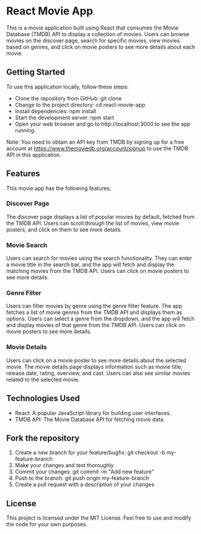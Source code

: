 
# React Movie App
This is a movie application built using React that consumes the Movie Database (TMDB) API to display a collection of movies. Users can browse movies on the discover page, search for specific movies, view movies based on genres, and click on movie posters to see more details about each movie.

## Getting Started
To use this application locally, follow these steps:

- Clone the repository from GitHub: git clone <repository-url>
- Change to the project directory: cd react-movie-app
- Install dependencies: npm install
- Start the development server: npm start
- Open your web browser and go to http://localhost:3000 to see the app running.

Note: You need to obtain an API key from TMDB by signing up for a free account at https://www.themoviedb.org/account/signup to use the TMDB API in this application.

## Features
This movie app has the following features:

### Discover Page
The discover page displays a list of popular movies by default, fetched from the TMDB API. Users can scroll through the list of movies, view movie posters, and click on them to see more details.

### Movie Search
Users can search for movies using the search functionality. They can enter a movie title in the search bar, and the app will fetch and display the matching movies from the TMDB API. Users can click on movie posters to see more details.

### Genre Filter
Users can filter movies by genre using the genre filter feature. The app fetches a list of movie genres from the TMDB API and displays them as options. Users can select a genre from the dropdown, and the app will fetch and display movies of that genre from the TMDB API. Users can click on movie posters to see more details.

### Movie Details
Users can click on a movie poster to see more details about the selected movie. The movie details page displays information such as movie title, release date, rating, overview, and cast. Users can also see similar movies related to the selected movie.

## Technologies Used
- React: A popular JavaScript library for building user interfaces.
- TMDB API: The Movie Database API for fetching movie data.

## Fork the repository
1. Create a new branch for your feature/bugfix: git checkout -b my-feature-branch
2. Make your changes and test thoroughly
3. Commit your changes: git commit -m "Add new feature"
4. Push to the branch: git push origin my-feature-branch
5. Create a pull request with a description of your changes

## License
This project is licensed under the MIT License. Feel free to use and modify the code for your own purposes.